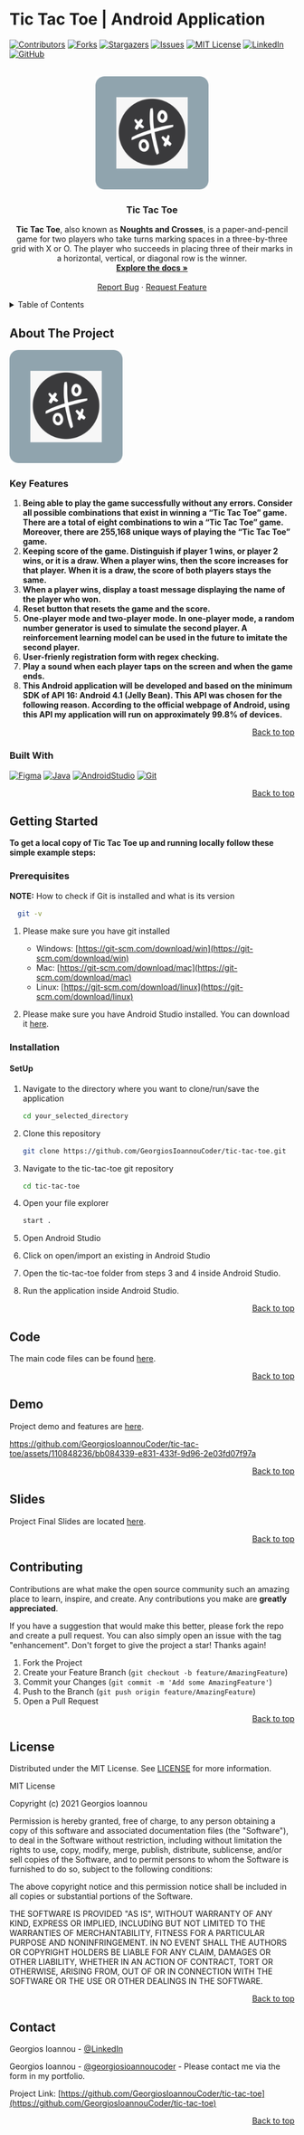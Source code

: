 # Tic Tac Toe | Android Application
<a name="readme-top"></a>

[![Contributors][contributors-shield]][contributors-url]
[![Forks][forks-shield]][forks-url]
[![Stargazers][stars-shield]][stars-url]
[![Issues][issues-shield]][issues-url]
[![MIT License][license-shield]][license-url]
[![LinkedIn][linkedin-shield]][linkedin-url]
[![GitHub][github-shield]][github-url]

<br />
<div align="center">
  <img src="logo.png" alt="Logo" width="200" height="200">

<h3 align="center">Tic Tac Toe</h3>

  <p align="center">
    <b>Tic Tac Toe</b>, also known as <b>Noughts and Crosses</b>, is a paper-and-pencil game for two players who take turns marking spaces in a three-by-three grid with X or O. The player who succeeds in placing three of their marks in a horizontal, vertical, or diagonal row is the winner.
    <br />
    <a href="https://github.com/GeorgiosIoannouCoder/tic-tac-toe"><strong>Explore the docs »</strong></a>
    <br />
    <br />
    <a href="https://github.com/GeorgiosIoannouCoder/tic-tac-toe/issues">Report Bug</a>
    ·
    <a href="https://github.com/GeorgiosIoannouCoder/tic-tac-toe/issues">Request Feature</a>
  </p>
</div>

<details>
  <summary>Table of Contents</summary>
  <ol>
    <li>
      <a href="#about-the-project">About The Project</a>
      <ul>
        <li><a href="#key-features">Key Features</a></li>
        <li><a href="#built-with">Built With</a></li>
      </ul>
    </li>
    <li>
      <a href="#getting-started">Getting Started</a>
      <ul>
        <li><a href="#prerequisites">Prerequisites</a></li>
        <li><a href="#installation">Installation</a></li>
      </ul>
    </li>
    <li><a href="#code">Code</a></li>
    <li><a href="#demo">Demo</a></li>
    <li><a href="#slides">Slides</a></li>
    <li><a href="#contributing">Contributing</a></li>
    <li><a href="#license">License</a></li>
    <li><a href="#contact">Contact</a></li>
  </ol>
</details>

## About The Project

<img src="logo.png" alt="Logo" width="200" height="200">

### Key Features

1. **Being able to play the game successfully without any errors. Consider all possible combinations that exist in winning a “Tic Tac Toe” game. There are a total of eight combinations to win a “Tic Tac Toe” game. Moreover, there are 255,168 unique ways of playing the “Tic Tac Toe” game.**
2. **Keeping score of the game. Distinguish if player 1 wins, or player 2 wins, or it is a draw. When a player wins, then the score increases for that player. When it is a draw, the score of both players stays the same.**
3. **When a player wins, display a toast message displaying the name of the player who won.**
4. **Reset button that resets the game and the score.**
5. **One-player mode and two-player mode. In one-player mode, a random number generator is used to simulate the second player. A reinforcement learning model can be used in the future to imitate the second player.**
6. **User-frienly registration form with regex checking.**
7. **Play a sound when each player taps on the screen and when the game ends.**
8. **This Android application will be developed and based on the minimum SDK of API 16: Android 4.1 (Jelly Bean). This API was chosen for the following reason. According to the official webpage of Android, using this API my application will run on approximately 99.8% of devices.**

<p align="right"><a href="#readme-top">Back to top</a></p>

### Built With

[![Figma][Figma]][Figma-url]
[![Java][Java]][Java-url]
[![AndroidStudio][AndroidStudio]][AndroidStudio-url]
[![Git][Git]][Git-url]

<p align="right"><a href="#readme-top">Back to top</a></p>

## Getting Started

**To get a local copy of Tic Tac Toe up and running locally follow these simple example steps:**

### Prerequisites

**NOTE:** How to check if Git is installed and what is its version

```sh
  git -v
```

1. Please make sure you have git installed

   - Windows: [https://git-scm.com/download/win](https://git-scm.com/download/win)
   - Mac: [https://git-scm.com/download/mac](https://git-scm.com/download/mac)
   - Linux: [https://git-scm.com/download/linux](https://git-scm.com/download/linux)

2. Please make sure you have Android Studio installed. You can download it [here](https://developer.android.com/studio).

### Installation

#### SetUp

1. Navigate to the directory where you want to clone/run/save the application

    ```sh
    cd your_selected_directory
    ```

2. Clone this repository

   ```sh
   git clone https://github.com/GeorgiosIoannouCoder/tic-tac-toe.git
   ```

3. Navigate to the tic-tac-toe git repository

   ```sh
   cd tic-tac-toe
   ```

4. Open your file explorer

   ```sh
   start .
   ```

5. Open Android Studio

6. Click on open/import an existing  in Android Studio

7. Open the tic-tac-toe folder from steps 3 and 4 inside Android Studio.
   
8. Run the application inside Android Studio.
   
<p align="right"><a href="#readme-top">Back to top</a></p>

## Code

The main code files can be found [here](https://github.com/GeorgiosIoannouCoder/tic-tac-toe/tree/main/app/src/main/java/edu/cuny/ccny/finalprogrammingproject).

<p align="right"><a href="#readme-top">Back to top</a></p>

## Demo

Project demo and features are [here](https://github.com/GeorgiosIoannouCoder/tic-tac-toe/blob/main/FinalProgrammingProjectVideoSubtitles.mp4).

https://github.com/GeorgiosIoannouCoder/tic-tac-toe/assets/110848236/bb084339-e831-433f-9d96-2e03fd07f97a

<p align="right"><a href="#readme-top">Back to top</a></p>

## Slides

Project Final Slides are located [here](https://github.com/GeorgiosIoannouCoder/tic-tac-toe/blob/main/Ioannou_FinalProjectPresentationSlides.pdf).

<p align="right"><a href="#readme-top">Back to top</a></p>


## Contributing

Contributions are what make the open source community such an amazing place to learn, inspire, and create. Any contributions you make are **greatly appreciated**.

If you have a suggestion that would make this better, please fork the repo and create a pull request. You can also simply open an issue with the tag "enhancement".
Don't forget to give the project a star! Thanks again!

1. Fork the Project
2. Create your Feature Branch (`git checkout -b feature/AmazingFeature`)
3. Commit your Changes (`git commit -m 'Add some AmazingFeature'`)
4. Push to the Branch (`git push origin feature/AmazingFeature`)
5. Open a Pull Request

<p align="right"><a href="#readme-top">Back to top</a></p>

## License

Distributed under the MIT License. See [LICENSE](https://github.com/GeorgiosIoannouCoder/tic-tac-toe/blob/master/LICENSE) for more information.

MIT License

Copyright (c) 2021 Georgios Ioannou

Permission is hereby granted, free of charge, to any person obtaining a copy
of this software and associated documentation files (the "Software"), to deal
in the Software without restriction, including without limitation the rights
to use, copy, modify, merge, publish, distribute, sublicense, and/or sell
copies of the Software, and to permit persons to whom the Software is
furnished to do so, subject to the following conditions:

The above copyright notice and this permission notice shall be included in all
copies or substantial portions of the Software.

THE SOFTWARE IS PROVIDED "AS IS", WITHOUT WARRANTY OF ANY KIND, EXPRESS OR
IMPLIED, INCLUDING BUT NOT LIMITED TO THE WARRANTIES OF MERCHANTABILITY,
FITNESS FOR A PARTICULAR PURPOSE AND NONINFRINGEMENT. IN NO EVENT SHALL THE
AUTHORS OR COPYRIGHT HOLDERS BE LIABLE FOR ANY CLAIM, DAMAGES OR OTHER
LIABILITY, WHETHER IN AN ACTION OF CONTRACT, TORT OR OTHERWISE, ARISING FROM,
OUT OF OR IN CONNECTION WITH THE SOFTWARE OR THE USE OR OTHER DEALINGS IN THE
SOFTWARE.

<p align="right"><a href="#readme-top">Back to top</a></p>

## Contact

Georgios Ioannou - [@LinkedIn](https://linkedin.com/in/georgiosioannoucoder)

Georgios Ioannou - [@georgiosioannoucoder](https://georgiosioannoucoder.github.io/) - Please contact me via the form in my portfolio.

Project Link: [https://github.com/GeorgiosIoannouCoder/tic-tac-toe](https://github.com/GeorgiosIoannouCoder/tic-tac-toe)

<p align="right"><a href="#readme-top">Back to top</a></p>

[contributors-shield]: https://img.shields.io/github/contributors/GeorgiosIoannouCoder/tic-tac-toe.svg?style=for-the-badge
[contributors-url]: https://github.com/GeorgiosIoannouCoder/tic-tac-toe/graphs/contributors

[forks-shield]: https://img.shields.io/github/forks/GeorgiosIoannouCoder/tic-tac-toe.svg?style=for-the-badge
[forks-url]: https://github.com/GeorgiosIoannouCoder/tic-tac-toe/network/members

[stars-shield]: https://img.shields.io/github/stars/GeorgiosIoannouCoder/tic-tac-toe.svg?style=for-the-badge
[stars-url]: https://github.com/GeorgiosIoannouCoder/tic-tac-toe/stargazers

[issues-shield]: https://img.shields.io/github/issues/GeorgiosIoannouCoder/tic-tac-toe.svg?style=for-the-badge
[issues-url]: https://github.com/GeorgiosIoannouCoder/tic-tac-toe/issues

[license-shield]: https://img.shields.io/github/license/GeorgiosIoannouCoder/tic-tac-toe.svg?style=for-the-badge
[license-url]: https://github.com/GeorgiosIoannouCoder/tic-tac-toe/blob/master/LICENSE

[linkedin-shield]: https://img.shields.io/badge/-LinkedIn-black.svg?style=for-the-badge&logo=linkedin&colorB=0077B5
[linkedin-url]: https://linkedin.com/in/georgiosioannoucoder

[github-shield]: https://img.shields.io/badge/-GitHub-black.svg?style=for-the-badge&logo=github&colorB=000
[github-url]: https://github.com/GeorgiosIoannouCoder/

[Figma]: https://img.shields.io/badge/figma-a259ff?style=for-the-badge&logo=figma&logoColor=1abcfe
[Figma-url]: https://www.figma.com/

[Java]: https://img.shields.io/badge/java-5382a1?style=for-the-badge&logo=openjdk&logoColor=f89820
[Java-url]: https://www.java.com/

[AndroidStudio]: https://img.shields.io/badge/android%20studio-001e2b?style=for-the-badge&logo=androidstudio&logoColor=00ed64
[AndroidStudio-url]: https://developer.android.com/studio

[Git]: https://img.shields.io/badge/git-000000?style=for-the-badge&logo=git&logoColor=orange
[Git-url]: https://git-scm.com/

